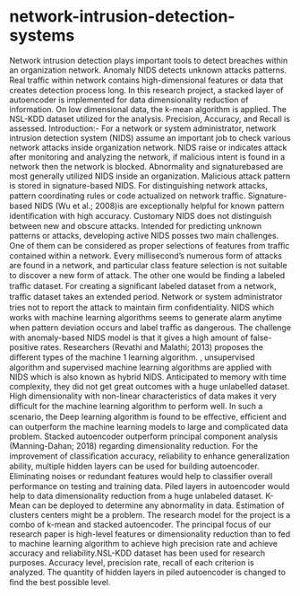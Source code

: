 # network-intrusion-detection-systems
Network intrusion detection plays important tools to detect breaches within an organization network. Anomaly NIDS detects unknown attacks patterns. Real traﬃc within network contains high-dimensional features or data that creates detection process long. In this research project, a stacked layer of autoencoder is implemented for data dimensionality reduction of information. On low dimensional data, the k-mean algorithm is applied. The NSL-KDD dataset utilized for the analysis. Precision, Accuracy, and Recall is assessed.
Introduction:-
For a network or system administrator, network intrusion detection system (NIDS) assume an important job to check various network attacks inside organization network. NIDS raise or indicates attack after monitoring and analyzing the network, if malicious intent is found in a network then the network is blocked. Abnormality and signaturebased are most generally utilized NIDS inside an organization. Malicious attack pattern is stored in signature-based NIDS. For distinguishing network attacks, pattern coordinating rules or code actualized on network traﬃc. Signature-based NIDS (Wu et al.; 2008)is are exceptionally helpful for known pattern identiﬁcation with high accuracy. Customary NIDS does not distinguish between new and obscure attacks. Intended for predicting unknown patterns or attacks, developing active NIDS posses two main challenges. One of them can be considered as proper selections of features from traﬃc contained within a network. Every millisecond’s numerous form of attacks are found in a network, and particular class feature selection is not suitable to discover a new form of attack. The other one would be ﬁnding a labeled traﬃc dataset. For creating a signiﬁcant labeled dataset from a network, traﬃc dataset takes an extended period. Network or system administrator tries not to report the attack to maintain ﬁrm conﬁdentiality. NIDS which works with machine learning algorithms seems to generate alarm anytime when pattern deviation occurs and label traﬃc as dangerous. The challenge with anomaly-based NIDS model is that it gives a high amount of false-positive rates. Researchers (Revathi and Malathi; 2013) proposes the diﬀerent types of the machine
1
learning algorithm. , unsupervised algorithm and supervised machine learning algorithms are applied with NIDS which is also known as hybrid NIDS. Anticipated to memory with time complexity, they did not get great outcomes with a huge unlabelled dataset. High dimensionality with non-linear characteristics of data makes it very diﬃcult for the machine learning algorithm to perform well. In such a scenario, the Deep learning algorithm is found to be eﬀective, eﬃcient and can outperform the machine learning models to large and complicated data problem. Stacked autoencoder outperform principal component analysis (Manning-Dahan; 2018) regarding dimensionality reduction. For the improvement of classiﬁcation accuracy, reliability to enhance generalization ability, multiple hidden layers can be used for building autoencoder. Eliminating noises or redundant features would help to classiﬁer overall performance on testing and training data. Piled layers in autoencoder would help to data dimensionality reduction from a huge unlabeled dataset. K-Mean can be deployed to determine any abnormality in data. Estimation of clusters centers might be a problem. The research model for the project is a combo of k-mean and stacked autoencoder. The principal focus of our research paper is high-level features or dimensionality reduction than to fed to machine learning algorithm to achieve high precision rate and achieve accuracy and reliability.NSL-KDD dataset has been used for research purposes. Accuracy level, precision rate, recall of each criterion is analyzed. The quantity of hidden layers in piled autoencoder is changed to ﬁnd the best possible level.
